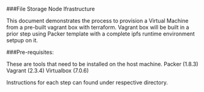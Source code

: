 ###File Storage Node Ifrastructure

This document demonstrates the process to provision a Virtual Machine from a pre-built vagrant box with terraform. Vagrant box will be built in a prior step using Packer template with a complete ipfs runtime environment setpup on it.

###Pre-requisites:

These are tools that need to be installed on the host machine.
Packer (1.8.3)
Vagrant (2.3.4)
Virtualbox (7.0.6)

Instructions for each step can found under respective directory. 